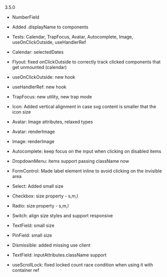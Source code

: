 3.5.0

- NumberField

- Added .displayName to components
- Tests: Calendar, TrapFocus, Avatar, Autocomplete, Image, useOnClickOutside, useHandlerRef

- Calendar: selectedDates
- Flyout: fixed onClickOutside to correctly track clicked components that get unmounted (calendar)
- useOnClickOutside: new hook
- useHandlerRef: new hook
- TrapFocus: new utility, new trap mode
- Icon: Added vertical alignment in case svg content is smaller that the icon size
- Avatar: Image attributes, relaxed types
- Avatar: renderImage
- Image: renderImage
- Autocomplete: keep focus on the input when clicking on disabled items
- DropdownMenu: items support passing className now
- FormControl: Made label element inline to avoid clicking on the invisible area
- Select: Added small size
- Checkbox: size property - s,m,l
- Radio: size property - s,m,l
- Switch: align size styles and support responsive
- TextField: small size
- PinField: small size
- Dismissible: added missing use client
- TextField: inputAttributes.className support
- useScrollLock: fixed locked count race condition when using it with container ref
